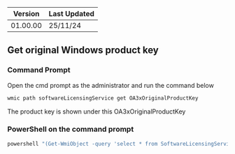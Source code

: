 | Version | Last Updated |
| --- | --- |
| 01.00.00 | 25/11/24 |

## Get original Windows product key

### Command Prompt
Open the cmd prompt as the administrator and run the command below
```cmd
wmic path softwareLicensingService get OA3xOriginalProductKey
```
The product key is shown under this
OA3xOriginalProductKey


### PowerShell on the command prompt

```Powershell
powershell "(Get-WmiObject -query 'select * from SoftwareLicensingService').OA3xOriginalProductKey
```

